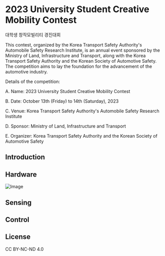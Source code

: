 # 2023 University Student Creative Mobility Contest
대학생 창작모빌리티 경진대회

This contest, organized by the Korea Transport Safety Authority's Automobile Safety Research Institute, is an annual event sponsored by the Ministry of Land, Infrastructure and Transport, along with the Korea Transport Safety Authority and the Korean Society of Automotive Safety. The competition aims to lay the foundation for the advancement of the automotive industry.

Details of the competition:

A. Name: 2023 University Student Creative Mobility Contest

B. Date: October 13th (Friday) to 14th (Saturday), 2023

C. Venue: Korea Transport Safety Authority's Automobile Safety Research Institute

D. Sponsor: Ministry of Land, Infrastructure and Transport

E. Organizer: Korea Transport Safety Authority and the Korean Society of Automotive Safety

## Introduction


## Hardware


![Image](https://github.com/user-attachments/assets/0b4db66a-b6af-4472-882a-8cbcbf8fe452)

## Sensing


## Control

## License
CC BY-NC-ND 4.0
